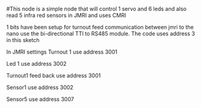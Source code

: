 #This node is a simple node that will control 1 servo and 6 leds and also read 5 infra red sensors in JMRI and uses CMRI

1 bits have been setup for turnout feed
communication between jmri to the nano  use the bi-directional TTl to RS485 module.
The code uses address 3 in this sketch

In JMRI settings
Turnout 1 use address 3001

Led 1 use address 3002

Turnout1 feed back use address 3001

Sensor1 use address 3002

Sensor5 use address 3007
